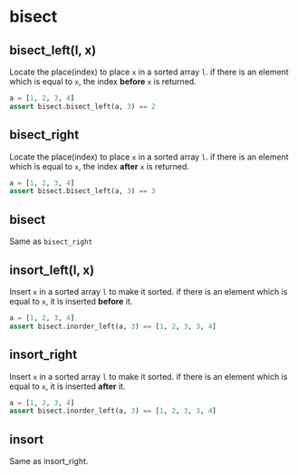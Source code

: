 # bisect

## bisect_left(l, x)

Locate the place(index) to place `x` in a sorted array `l`. if there is an element
which is equal to `x`, the index **before** `x` is returned.

```python
a = [1, 2, 3, 4]
assert bisect.bisect_left(a, 3) == 2
```

## bisect_right

Locate the place(index) to place `x` in a sorted array `l`. if there is an element
which is equal to `x`, the index **after** `x` is returned.

```python
a = [1, 2, 3, 4]
assert bisect.bisect_left(a, 3) == 3
```

## bisect

Same as `bisect_right`

## insort_left(l, x)

Insert `x` in a sorted array `l` to make it sorted. if there is an element
which is equal to `x`, it is inserted **before** it.

```python
a = [1, 2, 3, 4]
assert bisect.inorder_left(a, 3) == [1, 2, 3, 3, 4]
```

## insort_right

Insert `x` in a sorted array `l` to make it sorted. if there is an element
which is equal to `x`, it is inserted **after** it.

```python
a = [1, 2, 3, 4]
assert bisect.inorder_left(a, 3) == [1, 2, 3, 3, 4]
```

## insort

Same as insort_right.
